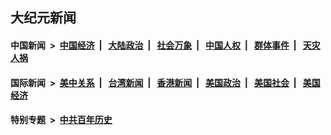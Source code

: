 ## 大纪元新闻

#### 中国新闻 &nbsp;>&nbsp; [中国经济](indexes/ncid283/README.md?12281645) &nbsp;| &nbsp; [大陆政治](indexes/ncid277/README.md?12281645) &nbsp;| &nbsp; [社会万象](indexes/ncid282/README.md?12281645) &nbsp;| &nbsp; [中国人权](indexes/ncid278/README.md?12281645) &nbsp;| &nbsp; [群体事件](indexes/ncid279/README.md?12281645) &nbsp;| &nbsp; [天灾人祸](indexes/ncid280/README.md?12281645)

#### 国际新闻 &nbsp;>&nbsp; [美中关系](indexes/nf1412576/README.md?12281645) &nbsp;| &nbsp; [台湾新闻](indexes/ncid1349361/README.md?12281645) &nbsp;| &nbsp; [香港新闻](indexes/ncid1349362/README.md?12281645) &nbsp;| &nbsp; [美国政治](indexes/ncid1078159/README.md?12281645) &nbsp;| &nbsp; [美国社会](indexes/ncid1078160/README.md?12281645) &nbsp;| &nbsp; [美国经济](indexes/ncid1078158/README.md?12281645)

#### 特别专题 &nbsp;>&nbsp; [中共百年历史](https://github.com/epoch-news/epoch-special/blob/master/README.md?12281645)  
